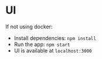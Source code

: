 # UI

If not using docker:

- Install dependencies: `npm install`
- Run the app: `npm start`
- UI is available at `localhost:3000`
